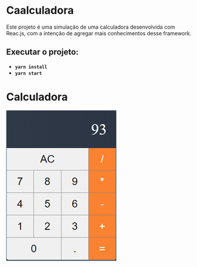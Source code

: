 # Caalculadora

Este projeto é uma simulação de uma calculadora desenvolvida com Reac.js, com a intenção de agregar mais conhecimentos desse framework.

## Executar o projeto:

- **`yarn install`**
- **`yarn start`**


# Calculadora

![Calculadora](screenshots/Screenshot_1.png?raw=true "Calculadora")



	

